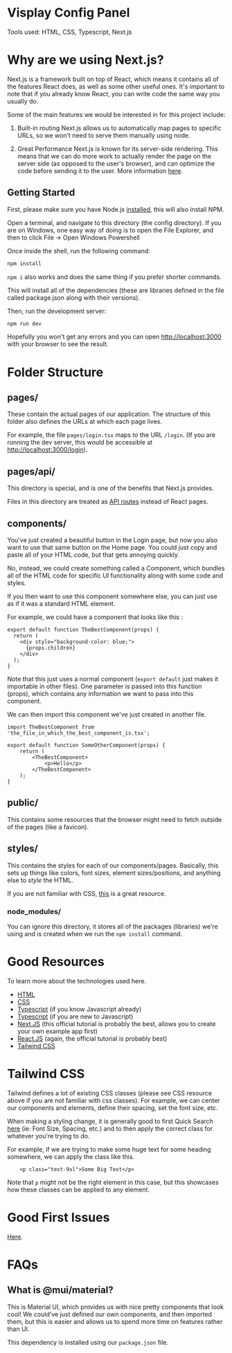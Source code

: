 # Visplay Config Panel

Tools used: HTML, CSS, Typescript, Next.js

# Why are we using Next.js?
Next.js is a framework built on top of React, which means it contains all of the features React does, as well as some other useful ones.
It's important to note that if you already know React, you can write code the same way you usually do.

Some of the main features we would be interested in for this project include:

1. Built-in routing
Next.js allows us to automatically map pages to specific URLs, so we won't need to serve them manually using node.

2. Great Performance
Next.js is known for its server-side rendering. This means that we can do more work to actually render the page on the server side (as opposed to the user's browser), and can optimize the code before sending it to the user. More information [here](https://medium.com/swlh/server-side-rendering-with-next-js-56f84f98f9bd).

## Getting Started
First, please make sure you have Node.js [installed](https://nodejs.org), this will also install NPM.

Open a terminal, and navigate to this directory (the config directory). If you are on Windows, one easy way of doing is to open the File Explorer, and then to click File -> Open Windows Powershell

Once inside the shell, run the following command:
```bash
npm install
```
`npm i` also works and does the same thing if you prefer shorter commands.

This will install all of the dependencies (these are libraries defined in the file called package.json along with their versions).

Then, run the development server:

```bash
npm run dev
```

Hopefully you won't get any errors and you can open [http://localhost:3000](http://localhost:3000) with your browser to see the result.

# Folder Structure

## pages/
These contain the actual pages of our application. The structure of this folder also defines the URLs at which each page lives.

For example, the file `pages/login.tsx` maps to the URL `/login`. (If you are running the dev server, this would be accessible at [http://localhost:3000/login](http://localhost:3000/login)).

## pages/api/
This directory is special, and is one of the benefits that Next.js provides. 

Files in this directory are treated as [API routes](https://nextjs.org/docs/api-routes/introduction) instead of React pages.

## components/
You've just created a beautiful button in the Login page, but now you also want to use that same button on the Home page.
You could just copy and paste all of your HTML code, but that gets annoying quickly.

No, instead, we could create something called a Component, which bundles all of the HTML code for specific UI functionality along with some code and styles.

If you then want to use this component somewhere else, you can just use as if it was a standard HTML element.

For example, we could have a component that looks like this :

```tsx
export default function TheBestComponent(props) {
  return (
    <div style="background-color: blue;">
      {props.children}
    </div>
  );
}
```

Note that this just uses a normal component (`export default` just makes it importable in other files).
One parameter is passed into this function (props), which contains any information we want to pass into this component.

We can then import this component we've just created in another file.

```tsx
import TheBestComponent from 'the_file_in_which_the_best_component_is.tsx';

export default function SomeOtherComponent(props) {
    return (
        <TheBestComponent>
            <p>Hello</p>
        </TheBestComponent>
    );
}
```


## public/
This contains some resources that the browser might need to fetch outside of the pages (like a favicon).

## styles/
This contains the styles for each of our components/pages. Basically, this sets up things like colors, font sizes, element sizes/positions, and anything else to *style* the HTML.

If you are not familiar with CSS, [this](https://developer.mozilla.org/en-US/docs/Learn/CSS/First_steps) is a great resource.

### node_modules/
You can ignore this directory, it stores all of the packages (libraries) we're using and is created when we run the `npm install` command.

# Good Resources
To learn more about the technologies used here. 

- [HTML](https://developer.mozilla.org/en-US/docs/Learn/HTML/Introduction_to_HTML/Getting_started)
- [CSS](https://developer.mozilla.org/en-US/docs/Learn/CSS/First_steps)
- [Typescript](https://product.hubspot.com/blog/intro-to-typescript) (if you know Javascript already)
- [Typescript](https://www.codecademy.com/learn/learn-typescript) (if you are new to Javascript)
- [Next.JS](https://nextjs.org/learn/basics/create-nextjs-app) (this official tutorial is probably the best, allows you to create your own example app first)
- [React.JS](https://reactjs.org/tutorial/tutorial.html) (again, the official tutorial is probably best)
- [Tailwind CSS](https://tsh.io/blog/tailwind-css-tutorial/)

# Tailwind CSS
Tailwind defines a lot of existing CSS classes (please see CSS resource above if you are not familiar with css classes).
For example, we can center our components and elements, define their spacing, set the font size, etc.

When making a styling change, it is generally good to first Quick Search [here](https://tailwindcss.com/docs) (ie: Font Size, Spacing, etc.) and to then apply the correct class for whatever you're trying to do.

For example, if we are trying to make some huge text for some heading somewhere, we can apply the class like this.

```tsx
    <p class="text-9xl">Some Big Text</p>
```

Note that `p` might not be the right element in this case, but this showcases how these classes can be applied to any element.

# Good First Issues
[Here](https://github.com/ColoradoSchoolOfMines/visplay-v2/issues?q=is%3Aopen+label%3Aconfig+label%3A%22good+first+issue%22).

# FAQs

## What is @mui/material?
This is Material UI, which provides us with nice pretty components that look cool!
We could've just defined our own components, and then imported them, but this is easier and allows us to spend more time on features rather than UI.

This dependency is installed using our `package.json` file.
